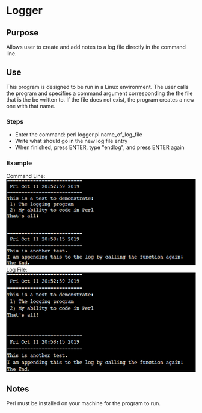 # Logger
## Purpose
Allows user to create and add notes to a log file directly in the command line.
## Use
This program is designed to be run in a Linux environment. The user calls the program and specifies a command argument corresponding the the file that is the be written to. If the file does not exist, the program creates a new one with that name.
### Steps
* Enter the command: perl logger.pl name_of_log_file
* Write what should go in the new log file entry
* When finished, press ENTER, type "endlog", and press ENTER again
### Example
Command Line:
<img src="log.png" width="589" height="229">
Log File:
<img src="log.png" width="590" height="264">
## Notes
Perl must be installed on your machine for the program to run.
